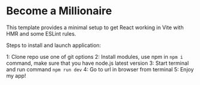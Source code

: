 # Become a Millionaire

This template provides a minimal setup to get React working in Vite with HMR and some ESLint rules.

Steps to install and launch application:

1: Clone repo use one of git options
2: Install modules, use npm in `npm i` command, make sure that you have node.js latest version
3: Start terminal and run command `npm run dev`
4: Go to url in browser from terminal
5: Enjoy my app!
